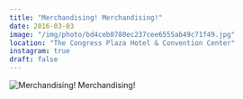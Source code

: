 ```yaml
---
title: "Merchandising! Merchandising!"
date: 2016-03-03
image: "/img/photo/bd4ceb0780ec237cee6555ab49c71f49.jpg"
location: "The Congress Plaza Hotel & Convention Center"
instagram: true
draft: false
---
```


![Merchandising! Merchandising!](/img/photo/bd4ceb0780ec237cee6555ab49c71f49.jpg)
